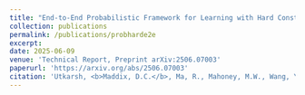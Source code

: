 ```yaml
---
title: "End-to-End Probabilistic Framework for Learning with Hard Constraints"
collection: publications
permalink: /publications/probharde2e
excerpt:
date: 2025-06-09
venue: 'Technical Report, Preprint arXiv:2506.07003'
paperurl: 'https://arxiv.org/abs/2506.07003'
citation: 'Utkarsh, <b>Maddix, D.C.</b>, Ma, R., Mahoney, M.W., Wang, Y., (2025). &quot;End-to-End Probabilistic Framework for Learning with Hard Constraints.&quot; <i> Technical Report, Preprint arXiv:2506.07003</i>, Under Review.'
---
```

